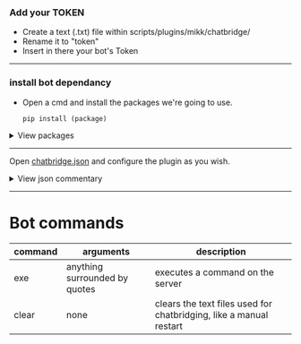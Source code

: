 ### Add your TOKEN

- Create a text (.txt) file within scripts/plugins/mikk/chatbridge/
- Rename it to "token"
- Insert in there your bot's Token

---

### install bot dependancy
- Open a cmd and install the packages we're going to use.
    ```
    pip install (package)
    ```

<details> <summary>View packages</summary>

- sys
- json
- discord
- unidecode

</details>

---

Open [chatbridge.json](chatbridge/chatbridge.json) and configure the plugin as you wish.

<details> <summary>View json commentary</summary>

```json
{
    // If true, the json will be loaded every time a map starts.
    // if false it is loaded only once when the plugin is loaded
    "json reload periodically": true,

    // interval of time (in seconds) at wich angelscript will open and read the text file generated by python
    "interval angelscript read": 20,

    // interval of time (in seconds) at wich angelscript will print the received messages on the server's chat
    "interval angelscript print": 2,

    // how many messages to print on the server's chat every "interval angelscript print"
    "angelscript print messages": 2,

    // interval of time (in seconds) at wich angelscript will store messages into the text that python will read
    "interval angelscript to python": 20,

    // interval of time (in seconds) at wich python script will read the data from the text file writted by angelscript
    "interval python read": 20,

    // Channel ID to send bridge messages
    "bridge channel": 1211204941490688030,

    // Prefix used for the discord bot
    "bot prefix": "!",

    // Contains the configuration for bridge messages
    "LOG":
    {
        // Delete user's message on chat bridge channel after they're send to the server
        "delete discord messages": false,

        // Print discord messages on discord when they have suscesfuly readed on the server
        "print discord messages": true,

        // Messages that players sent on the game's chat
        "game chat": true,

        // When a new map starts
        "map start": true,

        // When a player connected to the server
        "client connected": true,

        // When a player re-spawns
        "player spawn": true,

        // When a player disconnects from the server
        "client disconnect": true,

        // When survival mode starts
        "survival mode start": true,

        // When a player revive (METAMOD)
        "player revive": true,

        // When a player is killed
        "player killed": true,

        // after 25 seconds of map start, send how many players are connected if > 0
        "total players connected": true
    },

    // Commands to whitelist
    "commands":
    {
        // Name of the role allowed for using this command
        "role": "Sven Co-op Admin",

        // if false instead of a white list this will be a black list
        "whitelist": false,

        // Define a cvar to appear in this list
        "say": true
    },

    // Contains the configuration for players emotes, key is the player's steamID while value is the emote to show for him
    "emotes":
    {
        "STEAM_0:0:202010794": "<:gatasexo:1016127843928916068>"
    },

    // Contains the configuration for censuring words
    "bad words":
    {
        "nigga": true,
        "niga": true,
        "nigger": true,
        "niger": true,
        "wafn": true
    },

    // language to use, it's the name of a json's key, you can create your own
    "language": "english",

    // Contains the configuration for all the messages
    "english":
    {
    }
}
```

</details>

---

# Bot commands

| command | arguments | description |
|---|---|---|
| exe | anything surrounded by quotes | executes a command on the server |
| clear | none | clears the text files used for chatbridging, like a manual restart |